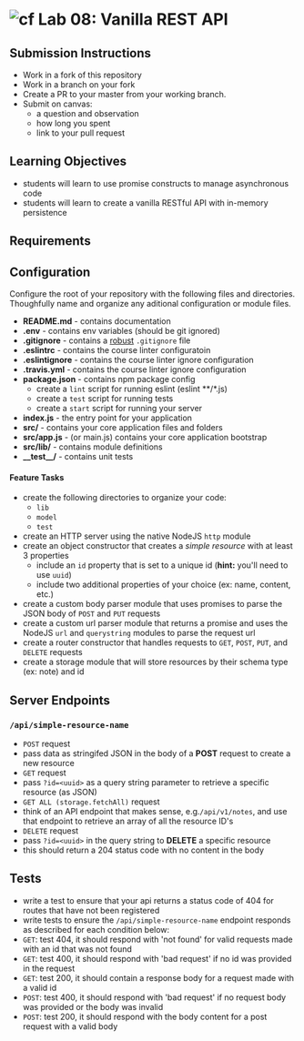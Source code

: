 ![cf](https://i.imgur.com/7v5ASc8.png) Lab 08: Vanilla REST API
======

## Submission Instructions
* Work in a fork of this repository
* Work in a branch on your fork
* Create a PR to your master from your working branch.
* Submit on canvas:
  * a question and observation
  * how long you spent
  * link to your pull request

## Learning Objectives  
* students will learn to use promise constructs to manage asynchronous code
* students will learn to create a vanilla RESTful API with in-memory persistence

## Requirements

## Configuration 
Configure the root of your repository with the following files and directories. Thoughfully name and organize any aditional configuration or module files.
* **README.md** - contains documentation
* **.env** - contains env variables (should be git ignored)
* **.gitignore** - contains a [robust](http://gitignore.io) `.gitignore` file 
* **.eslintrc** - contains the course linter configuratoin
* **.eslintignore** - contains the course linter ignore configuration
* **.travis.yml** - contains the course linter ignore configuration
* **package.json** - contains npm package config
  * create a `lint` script for running eslint (eslint **/*.js)
  * create a `test` script for running tests
  * create a `start` script for running your server
* **index.js** - the entry point for your application
* **src/** - contains your core application files and folders
* **src/app.js** - (or main.js) contains your core application bootstrap
* **src/lib/** - contains module definitions
* **\_\_test\_\_/** - contains unit tests

#### Feature Tasks
* create the following directories to organize your code:
  * `lib`
  * `model`
  * `test`
* create an HTTP server using the native NodeJS `http` module
* create an object constructor that creates a _simple resource_ with at least 3 properties
  * include an `id` property that is set to a unique id (**hint:** you'll need to use `uuid`)
  * include two additional properties of your choice (ex: name, content, etc.)
* create a custom body parser module that uses promises to parse the JSON body of `POST` and `PUT` requests
* create a custom url parser module that returns a promise and uses the NodeJS `url` and `querystring` modules to parse the request url
* create a router constructor that handles requests to `GET`, `POST`, `PUT`, and `DELETE` requests
* create a storage module that will store resources by their schema type (ex: note) and id

## Server Endpoints
### `/api/simple-resource-name`
* `POST` request
 * pass data as stringifed JSON in the body of a **POST** request to create a new resource
* `GET` request
 * pass `?id=<uuid>` as a query string parameter to retrieve a specific resource (as JSON)
 * `GET ALL (storage.fetchAll)` request
 * think of an API endpoint that makes sense, e.g.`/api/v1/notes`, and use that endpoint to retrieve an array of all the resource ID's
* `DELETE` request
 * pass `?id=<uuid>` in the query string to **DELETE** a specific resource
 * this should return a 204 status code with no content in the body

## Tests
* write a test to ensure that your api returns a status code of 404 for routes that have not been registered
* write tests to ensure the `/api/simple-resource-name` endpoint responds as described for each condition below:
 * `GET`: test 404, it should respond with 'not found' for valid requests made with an id that was not found
 * `GET`: test 400, it should respond with 'bad request' if no id was provided in the request
 * `GET`: test 200, it should contain a response body for a request made with a valid id
 * `POST`: test 400, it should respond with 'bad request' if no request body was provided or the body was invalid
 * `POST`: test 200, it should respond with the body content for a post request with a valid body

